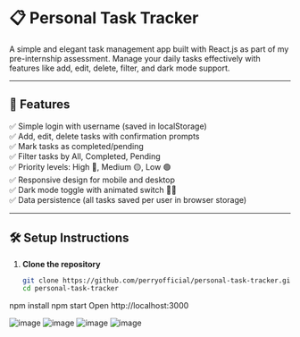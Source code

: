 # 📋 Personal Task Tracker

A simple and elegant task management app built with React.js as part of my pre-internship assessment. Manage your daily tasks effectively with features like add, edit, delete, filter, and dark mode support.  

---

## 🚀 Features
✅ Simple login with username (saved in localStorage)  
✅ Add, edit, delete tasks with confirmation prompts  
✅ Mark tasks as completed/pending  
✅ Filter tasks by All, Completed, Pending  
✅ Priority levels: High 🔴, Medium 🟡, Low 🟢  
✅ Responsive design for mobile and desktop  
✅ Dark mode toggle with animated switch 🌙🌞  
✅ Data persistence (all tasks saved per user in browser storage)  

---

## 🛠 Setup Instructions

1. **Clone the repository**  
   ```bash
   git clone https://github.com/perryofficial/personal-task-tracker.git
   cd personal-task-tracker
npm install
npm start
Open http://localhost:3000 

![image](https://github.com/user-attachments/assets/941553ae-caee-4b35-a0aa-01f965244d16)
![image](https://github.com/user-attachments/assets/93b2ec0a-f2cf-448d-b478-0bcbd0c6fa04)
![image](https://github.com/user-attachments/assets/41a94781-5067-48e0-9f44-0e55cc950478)
![image](https://github.com/user-attachments/assets/7da65b69-735f-457c-9d1d-04caf33b3ec5)


